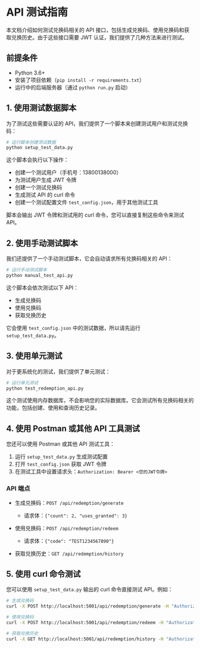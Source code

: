 # API 测试指南

本文档介绍如何测试兑换码相关的 API 接口，包括生成兑换码、使用兑换码和获取兑换历史。由于这些接口需要 JWT 认证，我们提供了几种方法来进行测试。

## 前提条件

- Python 3.6+
- 安装了项目依赖（`pip install -r requirements.txt`）
- 运行中的后端服务器（通过 `python run.py` 启动）

## 1. 使用测试数据脚本

为了测试这些需要认证的 API，我们提供了一个脚本来创建测试用户和测试兑换码：

```bash
# 运行脚本创建测试数据
python setup_test_data.py
```

这个脚本会执行以下操作：
- 创建一个测试用户（手机号：13800138000）
- 为测试用户生成 JWT 令牌
- 创建一个测试兑换码
- 生成测试 API 的 curl 命令
- 创建一个测试配置文件 `test_config.json`，用于其他测试工具

脚本会输出 JWT 令牌和测试用的 curl 命令，您可以直接复制这些命令来测试 API。

## 2. 使用手动测试脚本

我们还提供了一个手动测试脚本，它会自动请求所有兑换码相关的 API：

```bash
# 运行手动测试脚本
python manual_test_api.py
```

这个脚本会依次测试以下 API：
- 生成兑换码
- 使用兑换码
- 获取兑换历史

它会使用 `test_config.json` 中的测试数据，所以请先运行 `setup_test_data.py`。

## 3. 使用单元测试

对于更系统化的测试，我们提供了单元测试：

```bash
# 运行单元测试
python test_redemption_api.py
```

这个测试使用内存数据库，不会影响您的实际数据库。它会测试所有兑换码相关的功能，包括创建、使用和查询历史记录。

## 4. 使用 Postman 或其他 API 工具测试

您还可以使用 Postman 或其他 API 测试工具：

1. 运行 `setup_test_data.py` 生成测试配置
2. 打开 `test_config.json` 获取 JWT 令牌
3. 在测试工具中设置请求头：`Authorization: Bearer <您的JWT令牌>`

### API 端点

- 生成兑换码：`POST /api/redemption/generate`
  - 请求体：`{"count": 2, "uses_granted": 3}`

- 使用兑换码：`POST /api/redemption/redeem`
  - 请求体：`{"code": "TEST1234567890"}`

- 获取兑换历史：`GET /api/redemption/history`

## 5. 使用 curl 命令测试

您可以使用 `setup_test_data.py` 输出的 curl 命令直接测试 API。例如：

```bash
# 生成兑换码
curl -X POST http://localhost:5001/api/redemption/generate -H "Authorization: Bearer <JWT令牌>" -H "Content-Type: application/json" -d '{"count": 2, "uses_granted": 5}'

# 使用兑换码
curl -X POST http://localhost:5001/api/redemption/redeem -H "Authorization: Bearer <JWT令牌>" -H "Content-Type: application/json" -d '{"code": "TEST1234567890"}'

# 获取兑换历史
curl -X GET http://localhost:5001/api/redemption/history -H "Authorization: Bearer <JWT令牌>"
``` 